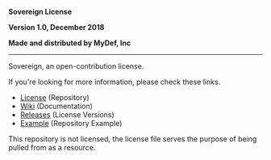 **Sovereign License**

**Version 1.0, December 2018**

**Made and distributed by MyDef, Inc**

---

Sovereign, an open-contribution license.

If you're looking for more information, please check these links.

* [License](https://github.com/For-The-Users/Sovereign/LICENSE) (Repository)
* [Wiki](https://github.com/For-The-Users/Sovereign/wiki) (Documentation)
* [Releases](https://github.com/For-The-Users/Sovereign/releases) (License Versions)
* [Example](https://github.com/For-The-Users/imp-sovereign) (Repository Example)

This repository is not licensed, the license file serves the purpose of being pulled from as a resource.
